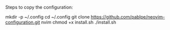 Steps to copy the configuration:

mkdir -p ~/.config
cd ~/.config
git clone https://github.com/pablpe/neovim-configuration.git nvim
chmod +x install.sh
./install.sh
